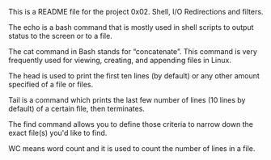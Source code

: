 This is a README file for the project 0x02. Shell, I/O Redirections and filters.

The echo is a bash command that is mostly used in shell scripts to output status to the screen or to a file.

The cat command in Bash stands for “concatenate”. This command is very frequently used for viewing, creating, and appending files in Linux.

The head is used to print the first ten lines (by default) or any other amount specified of a file or files.

Tail is a command which prints the last few number of lines (10 lines by default) of a certain file, then terminates.

The find command allows you to define those criteria to narrow down the exact file(s) you'd like to find.

WC means word count and it is used to count the number of lines in a file.
